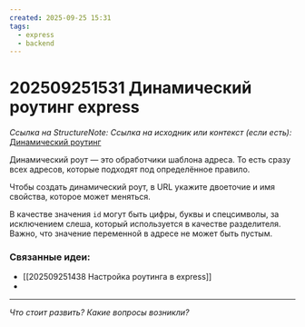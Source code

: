 ```yaml
---
created: 2025-09-25 15:31
tags:
  - express
  - backend
---
```

# 202509251531 Динамический роутинг express

*Ссылка на StructureNote:*
*Ссылка на исходник или контекст (если есть):* [Динамический роутинг](https://practicum.yandex.ru/learn/backend-nodejs/courses/16b47298-e20d-4fde-9619-1ab305039a00/sprints/564238/topics/1839b729-54bc-4e2b-92a4-271a0d268cb8/lessons/49cb5630-aa1e-4806-b4a2-71aca431eea7/)

Динамический роут — это обработчики шаблона адреса. То есть сразу всех адресов, которые подходят под определённое правило. 

Чтобы создать динамический роут, в URL укажите двоеточие и имя свойства, которое может меняться.

В качестве значения `id` могут быть цифры, буквы и спецсимволы, за исключением слеша, который используется в качестве разделителя. Важно, что значение переменной в адресе не может быть пустым.

### Связанные идеи:

*   [[202509251438 Настройка роутинга в express]]
* 
---

*Что стоит развить? Какие вопросы возникли?*
